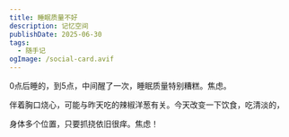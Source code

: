 ```yaml
---
title: 睡眠质量不好
description: 记忆空间
publishDate: 2025-06-30
tags:
  - 随手记
ogImage: /social-card.avif
---
```

0点后睡的，到5点，中间醒了一次，睡眠质量特别糟糕。焦虑。

伴着胸口烧心，可能与昨天吃的辣椒洋葱有关。今天改变一下饮食，吃清淡的，

身体多个位置，只要抓挠依旧很痒。焦虑！
